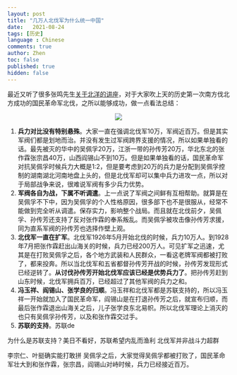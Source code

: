 ```yaml
---
layout: post
title: "几万人北伐军为什么统一中国"
date:   2021-08-24
tags: [历史]
language : Chinese
comments: true
author: Zhen
toc: false
published: true
hidden: false
---
```

最近又听了很多张鸣先生[关于北洋的讲座](https://youtu.be/C5WFrarybbo)，对于大家吹上天的历史第一次南方伐北方成功的国民革命军北伐，之所以能够成功，做一点看法总结：

<p align="center"> <img src="{{ site.imageurl }}/北伐.png"> </p> 

1. **兵力对比没有特别悬殊**。大家一直在强调北伐军10万，军阀近百万。但是其实军阀们都是划地而治。并没有发生过军阀跨界支援的情况，所以如果单独看的话。最先被灭的华中的吴佩孚20万，江浙一带的孙传芳20万，华北东北的张作霖张宗昌40万，山西阎锡山不到10万。但是如果单独看的话，国民革命军对抗吴佩孚时候兵力大概是1:2，但是要考虑到20万的兵力是分配到吴佩孚控制的湖南湖北河南地盘上头的，但是北伐军却可以集中兵力进攻一点，所以对于局部战争来说，很难说军阀有多少兵力优势。
2. **军阀各自为战，下属不听调遣**。上一点说了军阀之间鲜有互相帮助。就算是在吴佩孚不下中，因为吴佩孚的个人性格原因，很多部下也不是很服从，经常不能做到完全听从调遣。保存实力，影响整个战局。而且就在北伐前夕，吴佩孚、孙传芳还支持了反对张作霖的奉系叛乱。而吴佩孚被攻击像孙传芳求援，同为直系军阀的孙传芳也选择作壁上观。
3. **北伐军一直在扩军**。北伐军1926年5月开始北伐的时候，兵力10万人。到1928年7月把张作霖赶出山海关的时候，兵力已经200万人。可见扩军之迅速，尤其是在打败吴佩孚之后，各个地方武装和人民群众，一看这老牌军阀都被打败了，都来投奔。所以当北伐军和五省都督孙传芳开战的时候，孙传芳发现形式已经逆转了。**从讨伐孙传芳开始北伐军应该已经是优势兵力了**。把孙传芳赶到山东时候，北伐军拥兵百万，已经超过了其他军阀的兵力之和。
4. **冯玉祥、阎锡山、张学良的归顺**。冯玉祥和北伐军都是苏联支持的，所以冯玉祥一开始就加入了国民革命军，阎锡山是在打退孙传芳之后，就宣布归顺，而最后张作霖退出山海关之后，儿子张学良东北易帜。所以北伐军理论上消灭的也只有吴佩孚孙传芳，以及和张作霖交过手。
5. **苏联的支持**。苏联de



为什么是苏联支持？美日不看好，苏联希望内乱而渔利
北伐军并非战斗力超群

李宗仁、叶挺确实能打敢拼 
吴佩孚之后，大家觉得吴佩孚都被打败了，国民革命军壮大到和张作霖，张宗昌，阎锡山对峙时候，兵力已经接近百万。 

<!--stackedit_data:
eyJoaXN0b3J5IjpbMTkxODQ4Nzg3MCwxODgwOTE5MjcwLDE3NT
Q1OTk3MDYsMjkyODM4MDI4LC0xMjU2NjM3NzgyLDEyMTQzOTk5
OCwxNTIyMDQ2MDEwXX0=
-->